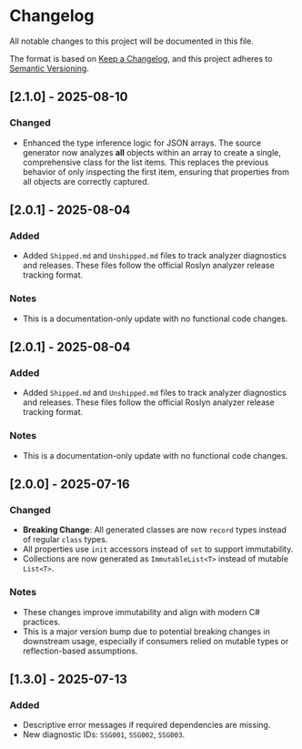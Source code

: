 # Changelog

All notable changes to this project will be documented in this file.

The format is based on [Keep a Changelog](https://keepachangelog.com/en/1.0.0/),
and this project adheres to [Semantic Versioning](https://semver.org/spec/v2.0.0.html).

## [2.1.0] - 2025-08-10
### Changed
- Enhanced the type inference logic for JSON arrays. The source generator now analyzes **all** objects within an array to create a single, comprehensive class for the list items. This replaces the previous behavior of only inspecting the first item, ensuring that properties from all objects are correctly captured.

## [2.0.1] - 2025-08-04
### Added
- Added `Shipped.md` and `Unshipped.md` files to track analyzer diagnostics and releases. These files follow the official Roslyn analyzer release tracking format.

### Notes
- This is a documentation-only update with no functional code changes.

## [2.0.1] - 2025-08-04
### Added
- Added `Shipped.md` and `Unshipped.md` files to track analyzer diagnostics and releases.
  These files follow the official Roslyn analyzer release tracking format.

### Notes
- This is a documentation-only update with no functional code changes.


## [2.0.0] - 2025-07-16
### Changed
- **Breaking Change**: All generated classes are now `record` types instead of regular `class` types.
- All properties use `init` accessors instead of `set` to support immutability.
- Collections are now generated as `ImmutableList<T>` instead of mutable `List<T>`.

### Notes
- These changes improve immutability and align with modern C# practices.
- This is a major version bump due to potential breaking changes in downstream usage, especially if consumers relied on mutable types or reflection-based assumptions.

## [1.3.0] - 2025-07-13
### Added
- Descriptive error messages if required dependencies are missing.
- New diagnostic IDs: `SSG001`, `SSG002`, `SSG003`.


